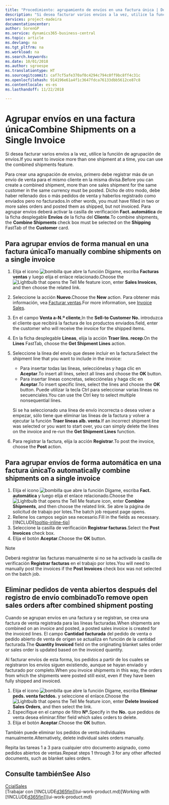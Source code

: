```yaml
---
title: "Procedimiento: agrupamiento de envíos en una factura única | Documentos de Microsoft"
description: "Si desea facturar varios envíos a la vez, utilice la función de agrupación de envíos."
services: project-madeira
documentationcenter: 
author: SorenGP
ms.service: dynamics365-business-central
ms.topic: article
ms.devlang: na
ms.tgt_pltfrm: na
ms.workload: na
ms.search.keywords: 
ms.date: 10/01/2018
ms.author: sgroespe
ms.translationtype: HT
ms.sourcegitcommit: caf7cf5afe370af0c4294c794c0ff9bc8ff4c31c
ms.openlocfilehash: 914196e61a4f1c3647fdca76133dbb5612ce87c8
ms.contentlocale: es-es
ms.lasthandoff: 11/22/2018

---
```

# <a name="combine-shipments-on-a-single-invoice"></a><span data-ttu-id="e9e1e-103">Agrupar envíos en una factura única</span><span class="sxs-lookup"><span data-stu-id="e9e1e-103">Combine Shipments on a Single Invoice</span></span>
<span data-ttu-id="e9e1e-104">Si desea facturar varios envíos a la vez, utilice la función de agrupación de envíos.</span><span class="sxs-lookup"><span data-stu-id="e9e1e-104">If you want to invoice more than one shipment at a time, you can use the combined shipments feature.</span></span>  

 <span data-ttu-id="e9e1e-105">Para crear una agrupación de envíos, primero debe registrar más de un envío de venta para el mismo cliente en la misma divisa.</span><span class="sxs-lookup"><span data-stu-id="e9e1e-105">Before you can create a combined shipment, more than one sales shipment for the same customer in the same currency must be posted.</span></span> <span data-ttu-id="e9e1e-106">Dicho de otro modo, debe haber rellenado dos o más pedidos de venta y haberlos registrado como enviados pero no facturados.</span><span class="sxs-lookup"><span data-stu-id="e9e1e-106">In other words, you must have filled in two or more sales orders and posted them as shipped, but not invoiced.</span></span> <span data-ttu-id="e9e1e-107">Para agrupar envíos deberá activar la casilla de verificación **Fact. automática** de la ficha desplegable **Envíos** de la ficha del **Cliente**.</span><span class="sxs-lookup"><span data-stu-id="e9e1e-107">To combine shipments, the **Combine Shipments** check box must be selected on the **Shipping** FastTab of the **Customer** card.</span></span>  

## <a name="to-manually-combine-shipments-on-a-single-invoice"></a><span data-ttu-id="e9e1e-108">Para agrupar envíos de forma manual en una factura única</span><span class="sxs-lookup"><span data-stu-id="e9e1e-108">To manually combine shipments on a single invoice</span></span>  
1. <span data-ttu-id="e9e1e-109">Elija el icono ![bombilla que abre la función Dígame](media/ui-search/search_small.png "Dígame que desea hacer"), escriba **Facturas ventas** y luego elija el enlace relacionado.</span><span class="sxs-lookup"><span data-stu-id="e9e1e-109">Choose the ![Lightbulb that opens the Tell Me feature](media/ui-search/search_small.png "Tell me what you want to do") icon, enter **Sales Invoices**, and then choose the related link.</span></span>  
2. <span data-ttu-id="e9e1e-110">Seleccione la acción **Nuevo**.</span><span class="sxs-lookup"><span data-stu-id="e9e1e-110">Choose the **New** action.</span></span> <span data-ttu-id="e9e1e-111">Para obtener más información, vea [Facturar ventas](sales-how-invoice-sales.md).</span><span class="sxs-lookup"><span data-stu-id="e9e1e-111">For more information, see [Invoice Sales](sales-how-invoice-sales.md).</span></span>
3. <span data-ttu-id="e9e1e-112">En el campo **Venta a-N.º cliente**,</span><span class="sxs-lookup"><span data-stu-id="e9e1e-112">In the **Sell-to Customer No.**</span></span> <span data-ttu-id="e9e1e-113">introduzca el cliente que recibirá la factura de los productos enviados.</span><span class="sxs-lookup"><span data-stu-id="e9e1e-113">field, enter the customer who will receive the invoice for the shipped items.</span></span>  
4. <span data-ttu-id="e9e1e-114">En la ficha desplegable **Líneas**, elija la acción **Traer líns. recep**.</span><span class="sxs-lookup"><span data-stu-id="e9e1e-114">On the **Lines** FastTab, choose the **Get Shipment Lines** action.</span></span>  
5. <span data-ttu-id="e9e1e-115">Seleccione la línea del envío que desee incluir en la factura:</span><span class="sxs-lookup"><span data-stu-id="e9e1e-115">Select the shipment line that you want to include in the invoice:</span></span>  

    - <span data-ttu-id="e9e1e-116">Para insertar todas las líneas, selecciónelas y haga clic en **Aceptar**.</span><span class="sxs-lookup"><span data-stu-id="e9e1e-116">To insert all lines, select all lines and choose the **OK** button.</span></span>  
    - <span data-ttu-id="e9e1e-117">Para insertar líneas concretas, selecciónelas y haga clic en **Aceptar**.</span><span class="sxs-lookup"><span data-stu-id="e9e1e-117">To insert specific lines, select the lines and choose the **OK** button.</span></span> <span data-ttu-id="e9e1e-118">Puede utilizar la tecla Ctrl para seleccionar varias líneas no secuenciales.</span><span class="sxs-lookup"><span data-stu-id="e9e1e-118">You can use the Ctrl key to select multiple nonsequential lines.</span></span>  

    <span data-ttu-id="e9e1e-119">Si se ha seleccionado una línea de envío incorrecta o desea volver a empezar, sólo tiene que eliminar las líneas de la factura y volver a ejecutar la función **Traer líneas alb. venta**.</span><span class="sxs-lookup"><span data-stu-id="e9e1e-119">If an incorrect shipment line was selected or you want to start over, you can simply delete the lines on the invoice and re-run the **Get Shipment Lines** function.</span></span>  
7. <span data-ttu-id="e9e1e-120">Para registrar la factura, elija la acción **Registrar**.</span><span class="sxs-lookup"><span data-stu-id="e9e1e-120">To post the invoice, choose the **Post** action.</span></span>  

## <a name="to-automatically-combine-shipments-on-a-single-invoice"></a><span data-ttu-id="e9e1e-121">Para agrupar envíos de forma automática en una factura única</span><span class="sxs-lookup"><span data-stu-id="e9e1e-121">To automatically combine shipments on a single invoice</span></span>  
1. <span data-ttu-id="e9e1e-122">Elija el icono ![bombilla que abre la función Dígame](media/ui-search/search_small.png "Dígame que desea hacer"), escriba **Fact. automática** y luego elija el enlace relacionado.</span><span class="sxs-lookup"><span data-stu-id="e9e1e-122">Choose the ![Lightbulb that opens the Tell Me feature](media/ui-search/search_small.png "Tell me what you want to do") icon, enter **Combine Shipments**, and then choose the related link.</span></span> <span data-ttu-id="e9e1e-123">Se abre la página de solicitud de trabajo por lotes.</span><span class="sxs-lookup"><span data-stu-id="e9e1e-123">The batch job request page opens.</span></span>  
2. <span data-ttu-id="e9e1e-124">Rellene los campos según sea necesario.</span><span class="sxs-lookup"><span data-stu-id="e9e1e-124">Fill in the fields as necessary.</span></span> [!INCLUDE[tooltip-inline-tip](includes/tooltip-inline-tip_md.md)]
3. <span data-ttu-id="e9e1e-125">Seleccione la casilla de verificación **Registrar facturas**.</span><span class="sxs-lookup"><span data-stu-id="e9e1e-125">Select the **Post Invoices** check box.</span></span>  
4.  <span data-ttu-id="e9e1e-126">Elija el botón **Aceptar**.</span><span class="sxs-lookup"><span data-stu-id="e9e1e-126">Choose the **OK** button.</span></span>  

> [!NOTE]  
>  <span data-ttu-id="e9e1e-127">Deberá registrar las facturas manualmente si no se ha activado la casilla de verificación **Registrar facturas** en el trabajo por lotes.</span><span class="sxs-lookup"><span data-stu-id="e9e1e-127">You will need to manually post the invoices if the **Post Invoices** check box was not selected on the batch job.</span></span>  

## <a name="to-remove-open-sales-orders-after-combined-shipment-posting"></a><span data-ttu-id="e9e1e-128">Eliminar pedidos de venta abiertos después del registro de envío combinado</span><span class="sxs-lookup"><span data-stu-id="e9e1e-128">To remove open sales orders after combined shipment posting</span></span> 
<span data-ttu-id="e9e1e-129">Cuando se agrupan envíos en una factura y se registran, se crea una factura de venta registrada para las líneas facturadas.</span><span class="sxs-lookup"><span data-stu-id="e9e1e-129">When shipments are combined on an invoice and posted, a posted sales invoice is created for the invoiced lines.</span></span> <span data-ttu-id="e9e1e-130">El campo **Cantidad facturada** del pedido de venta o pedido abierto de venta de origen se actualiza en función de la cantidad facturada.</span><span class="sxs-lookup"><span data-stu-id="e9e1e-130">The **Quantity Invoiced** field on the originating blanket sales order or sales order is updated based on the invoiced quantity.</span></span>  

<span data-ttu-id="e9e1e-131">Al facturar envíos de esta forma, los pedidos a partir de los cuales se registraron los envíos siguen existiendo, aunque se hayan enviado y facturado por completo.</span><span class="sxs-lookup"><span data-stu-id="e9e1e-131">When you invoice shipments in this way, the orders from which the shipments were posted still exist, even if they have been fully shipped and invoiced.</span></span>   

1. <span data-ttu-id="e9e1e-132">Elija el icono ![bombilla que abre la función Dígame](media/ui-search/search_small.png "Dígame que desea hacer"), escriba **Eliminar peds. venta factdos.** y seleccione el enlace.</span><span class="sxs-lookup"><span data-stu-id="e9e1e-132">Choose the ![Lightbulb that opens the Tell Me feature](media/ui-search/search_small.png "Tell me what you want to do") icon, enter **Delete Invoiced Sales Orders**, and then select the link.</span></span>  
2. <span data-ttu-id="e9e1e-133">Especifique en el campo de filtro **Nº.**</span><span class="sxs-lookup"><span data-stu-id="e9e1e-133">Specify in the **No.**</span></span> <span data-ttu-id="e9e1e-134">que pedidos de venta desea eliminar.</span><span class="sxs-lookup"><span data-stu-id="e9e1e-134">filter field which sales orders to delete.</span></span>  
3. <span data-ttu-id="e9e1e-135">Elija el botón **Aceptar**.</span><span class="sxs-lookup"><span data-stu-id="e9e1e-135">Choose the **OK** button.</span></span>  

<span data-ttu-id="e9e1e-136">También puede eliminar los pedidos de venta individuales manualmente.</span><span class="sxs-lookup"><span data-stu-id="e9e1e-136">Alternatively, delete individual sales orders manually.</span></span>  

<span data-ttu-id="e9e1e-137">Repita las tareas 1 a 3 para cualquier otro documento asignado, como pedidos abiertos de ventas.</span><span class="sxs-lookup"><span data-stu-id="e9e1e-137">Repeat steps 1 through 3 for any other affected documents, such as blanket sales orders.</span></span>

## <a name="see-also"></a><span data-ttu-id="e9e1e-138">Consulte también</span><span class="sxs-lookup"><span data-stu-id="e9e1e-138">See Also</span></span>  
[<span data-ttu-id="e9e1e-139">Ccial</span><span class="sxs-lookup"><span data-stu-id="e9e1e-139">Sales</span></span>](sales-manage-sales.md)  
<span data-ttu-id="e9e1e-140">[Trabajar con [!INCLUDE[d365fin](includes/d365fin_md.md)]](ui-work-product.md)</span><span class="sxs-lookup"><span data-stu-id="e9e1e-140">[Working with [!INCLUDE[d365fin](includes/d365fin_md.md)]](ui-work-product.md)</span></span>

